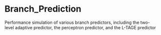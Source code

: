 # Branch_Prediction
Performance simulation of various branch predictors, including the two-level adaptive predictor, the perceptron predictor, and the L-TAGE predictor
